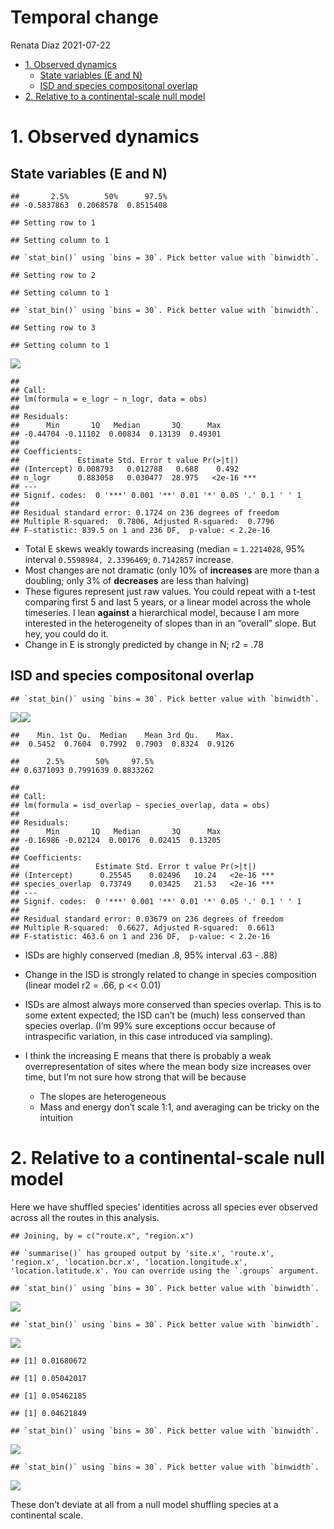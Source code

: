 Temporal change
================
Renata Diaz
2021-07-22

  - [1. Observed dynamics](#observed-dynamics)
      - [State variables (E and N)](#state-variables-e-and-n)
      - [ISD and species compositonal
        overlap](#isd-and-species-compositonal-overlap)
  - [2. Relative to a continental-scale null
    model](#relative-to-a-continental-scale-null-model)

# 1\. Observed dynamics

## State variables (E and N)

    ##       2.5%        50%      97.5% 
    ## -0.5837863  0.2068578  0.8515408

    ## Setting row to 1

    ## Setting column to 1

    ## `stat_bin()` using `bins = 30`. Pick better value with `binwidth`.

    ## Setting row to 2

    ## Setting column to 1

    ## `stat_bin()` using `bins = 30`. Pick better value with `binwidth`.

    ## Setting row to 3

    ## Setting column to 1

![](temporal_vis_files/figure-gfm/unnamed-chunk-1-1.png)<!-- -->

    ## 
    ## Call:
    ## lm(formula = e_logr ~ n_logr, data = obs)
    ## 
    ## Residuals:
    ##      Min       1Q   Median       3Q      Max 
    ## -0.44704 -0.11102  0.00834  0.13139  0.49301 
    ## 
    ## Coefficients:
    ##             Estimate Std. Error t value Pr(>|t|)    
    ## (Intercept) 0.008793   0.012788   0.688    0.492    
    ## n_logr      0.883058   0.030477  28.975   <2e-16 ***
    ## ---
    ## Signif. codes:  0 '***' 0.001 '**' 0.01 '*' 0.05 '.' 0.1 ' ' 1
    ## 
    ## Residual standard error: 0.1724 on 236 degrees of freedom
    ## Multiple R-squared:  0.7806, Adjusted R-squared:  0.7796 
    ## F-statistic: 839.5 on 1 and 236 DF,  p-value: < 2.2e-16

  - Total E skews weakly towards increasing (median = `1.2214028`, 95%
    interval `0.5598984, 2.3396469`; `0.7142857` increase.
  - Most changes are not dramatic (only 10% of **increases** are more
    than a doubling; only 3% of **decreases** are less than halving)
  - These figures represent just raw values. You could repeat with a
    t-test comparing first 5 and last 5 years, or a linear model across
    the whole timeseries. I lean **against** a hierarchical model,
    because I am more interested in the heterogeneity of slopes than in
    an “overall” slope. But hey, you could do it.
  - Change in E is strongly predicted by change in N; r2 = .78

## ISD and species compositonal overlap

    ## `stat_bin()` using `bins = 30`. Pick better value with `binwidth`.

![](temporal_vis_files/figure-gfm/unnamed-chunk-2-1.png)<!-- -->![](temporal_vis_files/figure-gfm/unnamed-chunk-2-2.png)<!-- -->

    ##    Min. 1st Qu.  Median    Mean 3rd Qu.    Max. 
    ##  0.5452  0.7604  0.7992  0.7903  0.8324  0.9126

    ##      2.5%       50%     97.5% 
    ## 0.6371093 0.7991639 0.8833262

    ## 
    ## Call:
    ## lm(formula = isd_overlap ~ species_overlap, data = obs)
    ## 
    ## Residuals:
    ##      Min       1Q   Median       3Q      Max 
    ## -0.16986 -0.02124  0.00176  0.02415  0.13205 
    ## 
    ## Coefficients:
    ##                 Estimate Std. Error t value Pr(>|t|)    
    ## (Intercept)      0.25545    0.02496   10.24   <2e-16 ***
    ## species_overlap  0.73749    0.03425   21.53   <2e-16 ***
    ## ---
    ## Signif. codes:  0 '***' 0.001 '**' 0.01 '*' 0.05 '.' 0.1 ' ' 1
    ## 
    ## Residual standard error: 0.03679 on 236 degrees of freedom
    ## Multiple R-squared:  0.6627, Adjusted R-squared:  0.6613 
    ## F-statistic: 463.6 on 1 and 236 DF,  p-value: < 2.2e-16

  - ISDs are highly conserved (median .8, 95% interval .63 - .88)

  - Change in the ISD is strongly related to change in species
    composition (linear model r2 = .66, p \<\< 0.01)

  - ISDs are almost always more conserved than species overlap. This is
    to some extent expected; the ISD can’t be (much) less conserved than
    species overlap. (I’m 99% sure exceptions occur because of
    intraspecific variation, in this case introduced via sampling).

  - I think the increasing E means that there is probably a weak
    overrepresentation of sites where the mean body size increases over
    time, but I’m not sure how strong that will be because
    
      - The slopes are heterogeneous
      - Mass and energy don’t scale 1:1, and averaging can be tricky on
        the intuition

# 2\. Relative to a continental-scale null model

Here we have shuffled species’ identities across all species ever
observed across all the routes in this analysis.

    ## Joining, by = c("route.x", "region.x")

    ## `summarise()` has grouped output by 'site.x', 'route.x', 'region.x', 'location.bcr.x', 'location.longitude.x', 'location.latitude.x'. You can override using the `.groups` argument.

    ## `stat_bin()` using `bins = 30`. Pick better value with `binwidth`.

![](temporal_vis_files/figure-gfm/unnamed-chunk-3-1.png)<!-- -->

    ## `stat_bin()` using `bins = 30`. Pick better value with `binwidth`.

![](temporal_vis_files/figure-gfm/unnamed-chunk-3-2.png)<!-- -->

    ## [1] 0.01680672

    ## [1] 0.05042017

    ## [1] 0.05462185

    ## [1] 0.04621849

    ## `stat_bin()` using `bins = 30`. Pick better value with `binwidth`.

![](temporal_vis_files/figure-gfm/unnamed-chunk-3-3.png)<!-- -->

    ## `stat_bin()` using `bins = 30`. Pick better value with `binwidth`.

![](temporal_vis_files/figure-gfm/unnamed-chunk-3-4.png)<!-- -->

These don’t deviate at all from a null model shuffling species at a
continental scale.
